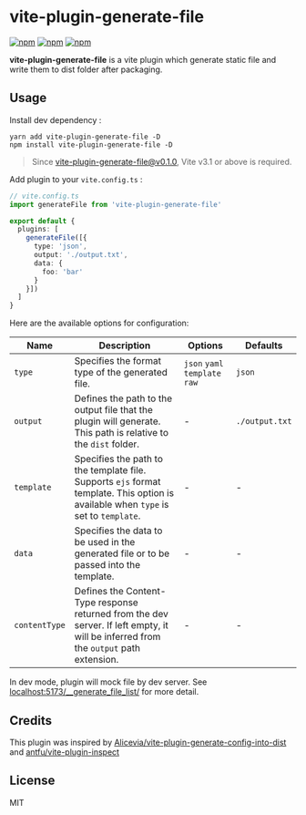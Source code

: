 # vite-plugin-generate-file

[![npm](https://img.shields.io/npm/dt/vite-plugin-generate-file.svg)](https://www.npmjs.com/package/vite-plugin-generate-file)  [![npm](https://img.shields.io/npm/v/vite-plugin-generate-file.svg)](https://www.npmjs.com/package/vite-plugin-generate-file) [![npm](https://img.shields.io/npm/l/vite-plugin-generate-file.svg)](https://www.npmjs.com/package/vite-plugin-generate-file)

**vite-plugin-generate-file** is a vite plugin which generate static file and write them to dist folder after packaging.

## Usage

Install dev dependency :

```shell
yarn add vite-plugin-generate-file -D
npm install vite-plugin-generate-file -D
```

> Since vite-plugin-generate-file@v0.1.0, Vite v3.1 or above is required.

Add plugin to your `vite.config.ts` :

```typescript
// vite.config.ts
import generateFile from 'vite-plugin-generate-file'

export default {
  plugins: [
    generateFile([{
      type: 'json',
      output: './output.txt',
      data: {
        foo: 'bar'
      }
    }])
  ]
}
```

Here are the available options for configuration:

| Name          | Description                                                                                                                          | Options                         | Defaults       |
|---------------|--------------------------------------------------------------------------------------------------------------------------------------|---------------------------------|----------------|
| `type`        | Specifies the format type of the generated file.                                                                                     | `json`  `yaml` `template` `raw` | `json`         |
| `output`      | Defines the path to the output file that the plugin will generate. This path is relative to the `dist` folder.                       | -                               | `./output.txt` |
| `template`    | Specifies the path to the template file. Supports `ejs` format template. This option is available when `type` is set to `template`.  | -                               | -              |
| `data`        | Specifies the data to be used in the generated file or to be passed into the template.                                               | -                               | -              |
| `contentType` | Defines the Content-Type response returned from the dev server. If left empty, it will be inferred from the `output` path extension. | -                               | -              |

In dev mode, plugin will mock file by dev server.
See [localhost:5173/__generate_file_list/](http://localhost:5173/__generate_file_list/) for more detail.

## Credits

This plugin was inspired
by [Alicevia/vite-plugin-generate-config-into-dist](https://github.com/fed/webpack-version-file)
and [antfu/vite-plugin-inspect](https://github.com/antfu/vite-plugin-inspect)

## License

MIT
